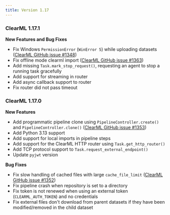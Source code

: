 ```yaml
---
title: Version 1.17
---
```


### ClearML 1.17.1

**New Features and Bug Fixes**
* Fix Windows `PermissionError` (`WinError 5`) while uploading datasets ([ClearML GitHub issue #1348](https://github.com/clearml/clearml/issues/1348))
* Fix offline mode clearml import ([ClearML GitHub issue #1363](https://github.com/clearml/clearml/issues/1363))
* Add missing `Task.mark_stop_request()`, requesting an agent to stop a running task gracefully
* Add support for streaming in router
* Add async callback support to router
* Fix router did not pass timeout

### ClearML 1.17.0

**New Features**
* Add programmatic pipeline clone using `PipelineController.create()` and `PipelineController.clone()` ([ClearML GitHub issue #1353](https://github.com/clearml/clearml/issues/1353))
* Add Python 3.13 support
* Add support for local imports in pipeline steps
* Add support for the ClearML HTTP router using `Task.get_http_router()`
* Add TCP protocol support to `Task.request_external_endpoint()`
* Update `pyjwt` version

**Bug Fixes**
* Fix slow handling of cached files with large `cache_file_limit` ([ClearML GitHub issue #1352](https://github.com/clearml/clearml/issues/1352))
* Fix pipeline crash when repository is set to a directory
* Fix token is not renewed when using an external token (`CLEARML_AUTH_TOKEN`) and no credentials
* Fix external files don't download from parent datasets if they have been modified/removed in the child dataset